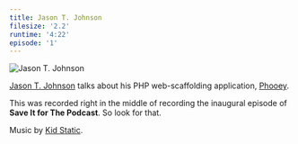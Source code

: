 ```yaml
---
title: Jason T. Johnson
filesize: '2.2'
runtime: '4:22'
episode: '1'
---
```


![Jason T. Johnson](https://treylabs-cdn.nyc3.digitaloceanspaces.com/jawgrind/Jawgrind-Episode-1.jpg "Thoughtful T. Johnson")

[Jason T. Johnson][jtj] talks about his PHP web-scaffolding application, [Phooey][phooey].

This was recorded right in the middle of recording the inaugural episode of **Save It for The Podcast**. So look for that.

Music by [Kid Static][ks].

[jtj]: http://postpostmodern.com
[phooey]: http://github.com/postpostmodern/phooey
[download]: https://treylabs-cdn.nyc3.digitaloceanspaces.com/jawgrind/Jawgrind-Episode-1.mp3
[ks]: http://www.kidstatic.com/
